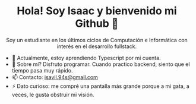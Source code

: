<h1 align="center">Hola! Soy Isaac y bienvenido mi Github 👋</h1>

<p align="center">
Soy un estudiante en los últimos ciclos de Computación e Informática con interés en el desarrollo fullstack.
</p>

- 🌱 Actualmente, estoy aprendiendo Typescript por mi cuenta.
- 💬 Sobre mí? Disfruto programar. Cuando practico backend, siento que el tiempo pasa muy rápido.
- 📫 Contacto: isavil.94s@gmail.com
- ⚡ Dato  curioso: me compré una pantalla más grande porque a mi gata, a veces, le gusta obstruir mi visión.
<!--
**Isaviil/Isaviil** is a ✨ _special_ ✨ repository because its `README.md` (this file) appears on your GitHub profile.

Here are some ideas to get you started:

- 🔭 I’m currently working on ...
- 🌱 I’m currently learning ...
- 👯 I’m looking to collaborate on ...
- 🤔 I’m looking for help with ...
- 💬 Ask me about ...
- 📫 How to reach me: ...
- 😄 Pronouns: ...
- ⚡ Fun fact: ...
-->
